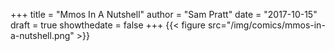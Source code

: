 +++
title = "Mmos In A Nutshell"
author = "Sam Pratt"
date = "2017-10-15"
draft = true
showthedate = false
+++
{{< figure src="/img/comics/mmos-in-a-nutshell.png" >}}